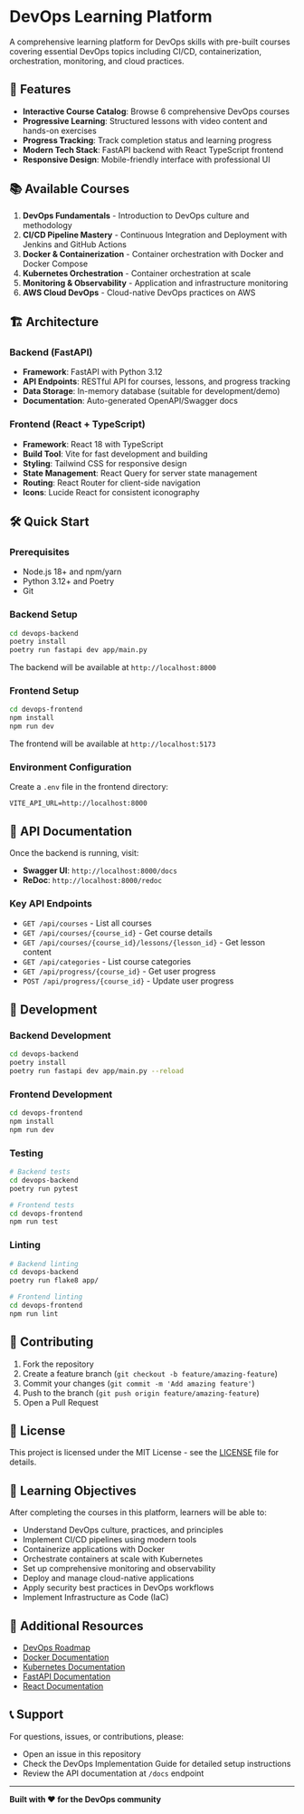 # DevOps Learning Platform

A comprehensive learning platform for DevOps skills with pre-built courses covering essential DevOps topics including CI/CD, containerization, orchestration, monitoring, and cloud practices.

## 🚀 Features

- **Interactive Course Catalog**: Browse 6 comprehensive DevOps courses
- **Progressive Learning**: Structured lessons with video content and hands-on exercises
- **Progress Tracking**: Track completion status and learning progress
- **Modern Tech Stack**: FastAPI backend with React TypeScript frontend
- **Responsive Design**: Mobile-friendly interface with professional UI

## 📚 Available Courses

1. **DevOps Fundamentals** - Introduction to DevOps culture and methodology
2. **CI/CD Pipeline Mastery** - Continuous Integration and Deployment with Jenkins and GitHub Actions
3. **Docker & Containerization** - Container orchestration with Docker and Docker Compose
4. **Kubernetes Orchestration** - Container orchestration at scale
5. **Monitoring & Observability** - Application and infrastructure monitoring
6. **AWS Cloud DevOps** - Cloud-native DevOps practices on AWS

## 🏗️ Architecture

### Backend (FastAPI)
- **Framework**: FastAPI with Python 3.12
- **API Endpoints**: RESTful API for courses, lessons, and progress tracking
- **Data Storage**: In-memory database (suitable for development/demo)
- **Documentation**: Auto-generated OpenAPI/Swagger docs

### Frontend (React + TypeScript)
- **Framework**: React 18 with TypeScript
- **Build Tool**: Vite for fast development and building
- **Styling**: Tailwind CSS for responsive design
- **State Management**: React Query for server state management
- **Routing**: React Router for client-side navigation
- **Icons**: Lucide React for consistent iconography

## 🛠️ Quick Start

### Prerequisites
- Node.js 18+ and npm/yarn
- Python 3.12+ and Poetry
- Git

### Backend Setup
```bash
cd devops-backend
poetry install
poetry run fastapi dev app/main.py
```
The backend will be available at `http://localhost:8000`

### Frontend Setup
```bash
cd devops-frontend
npm install
npm run dev
```
The frontend will be available at `http://localhost:5173`

### Environment Configuration
Create a `.env` file in the frontend directory:
```env
VITE_API_URL=http://localhost:8000
```

## 📖 API Documentation

Once the backend is running, visit:
- **Swagger UI**: `http://localhost:8000/docs`
- **ReDoc**: `http://localhost:8000/redoc`

### Key API Endpoints
- `GET /api/courses` - List all courses
- `GET /api/courses/{course_id}` - Get course details
- `GET /api/courses/{course_id}/lessons/{lesson_id}` - Get lesson content
- `GET /api/categories` - List course categories
- `GET /api/progress/{course_id}` - Get user progress
- `POST /api/progress/{course_id}` - Update user progress

## 🔧 Development

### Backend Development
```bash
cd devops-backend
poetry install
poetry run fastapi dev app/main.py --reload
```

### Frontend Development
```bash
cd devops-frontend
npm install
npm run dev
```

### Testing
```bash
# Backend tests
cd devops-backend
poetry run pytest

# Frontend tests
cd devops-frontend
npm run test
```

### Linting
```bash
# Backend linting
cd devops-backend
poetry run flake8 app/

# Frontend linting
cd devops-frontend
npm run lint
```

## 🤝 Contributing

1. Fork the repository
2. Create a feature branch (`git checkout -b feature/amazing-feature`)
3. Commit your changes (`git commit -m 'Add amazing feature'`)
4. Push to the branch (`git push origin feature/amazing-feature`)
5. Open a Pull Request

## 📝 License

This project is licensed under the MIT License - see the [LICENSE](LICENSE) file for details.

## 🎯 Learning Objectives

After completing the courses in this platform, learners will be able to:

- Understand DevOps culture, practices, and principles
- Implement CI/CD pipelines using modern tools
- Containerize applications with Docker
- Orchestrate containers at scale with Kubernetes
- Set up comprehensive monitoring and observability
- Deploy and manage cloud-native applications
- Apply security best practices in DevOps workflows
- Implement Infrastructure as Code (IaC)

## 🔗 Additional Resources

- [DevOps Roadmap](https://roadmap.sh/devops)
- [Docker Documentation](https://docs.docker.com/)
- [Kubernetes Documentation](https://kubernetes.io/docs/)
- [FastAPI Documentation](https://fastapi.tiangolo.com/)
- [React Documentation](https://react.dev/)

## 📞 Support

For questions, issues, or contributions, please:
- Open an issue in this repository
- Check the DevOps Implementation Guide for detailed setup instructions
- Review the API documentation at `/docs` endpoint

---

**Built with ❤️ for the DevOps community**
